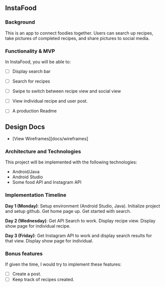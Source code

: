 ## InstaFood

### Background

This is an app to connect foodies together. Users can search up recipes, take pictures of completed recipes, and share pictures to social media.

### Functionality & MVP  

In InstaFood, you will be able to:

- [ ] Display search bar
- [ ] Search for recipes
- [ ] Swipe to switch between recipe view and social view
- [ ] View individual recipe and user post.
- [ ] A production Readme


## Design Docs
* [View Wireframes][docs/wireframes]


### Architecture and Technologies

This project will be implemented with the following technologies:

- Android/Java
- Android Studio
- Some food API and Instagram API

### Implementation Timeline

**Day 1 (Monday)**: Setup environment (Android Studio, Java). Initialize project and setup github. Get home page up. Get started with search.

**Day 2 (Wednesday)**: Get API Search to work. Display recipe view. Display show page for individual recipe.

**Day 3 (Friday)**: Get Instagram API to work and display search results for that view. Display show page for individual.


### Bonus features

If given the time, I would try to implement these features:

- [ ] Create a post.
- [ ] Keep track of recipes created.
